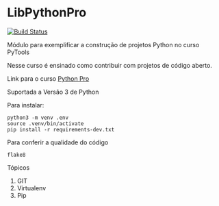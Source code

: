 # LibPythonPro
[![Build Status](https://travis-ci.org/smkbarbosa/libpythonpro.svg?branch=master)](https://travis-ci.org/smkbarbosa/libpythonpro)

Módulo para exemplificar a construção de projetos Python no curso PyTools

Nesse curso é ensinado como contribuir com projetos de código aberto.

Link para o curso [Python Pro](https://python.pro.br)

Suportada a Versão 3 de Python

Para instalar:
```console
python3 -m venv .env
source .venv/bin/activate
pip install -r requirements-dev.txt
```

Para conferir a qualidade do código
```console
flake8
```

Tópicos 
1. GIT
1. Virtualenv
1. Pip